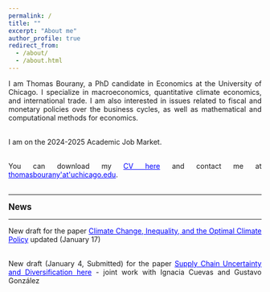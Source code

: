 ```yaml
---
permalink: /
title: ""
excerpt: "About me"
author_profile: true
redirect_from: 
  - /about/
  - /about.html
---
```


<div style="text-align: justify"> 
I am Thomas Bourany, a PhD candidate in Economics at the University of Chicago. I specialize in macroeconomics, quantitative climate economics, and international trade. I am also interested in issues related to fiscal and monetary policies over the business cycles, as well as mathematical and computational methods for economics. <br/>  <br/>

I am on the 2024-2025 Academic Job Market. <br/>  <br/>

You can download my <a href='https://thomasbourany.github.io/files/Bourany_CV_UChicago_2024.pdf' style="color:blue">CV here</a> and contact me at <a href='mailto:thomasbourany-- at--uchicago.edu' style="color:blue">thomasbourany'at'uchicago.edu</a>. <br/>  <br/>

<hr />

<span style="font-size:1.2em;"> <strong>News</strong> </span> <br/>

<hr />

New draft for the paper <a href='https://thomasbourany.github.io/files/Bourany_2024_OptimalClimatePolicy_draft.pdf' style="color:blue">Climate Change, Inequality, and the Optimal Climate Policy</a> updated (January 17) <br/>  <br/>

New draft (January 4, Submitted) for the paper <a href='https://thomasbourany.github.io/files/Bourany_Cuevas_Gonzalez_2024_Supply_chain_disruptions_and_diversification.pdf' style="color:blue">Supply Chain Uncertainty and Diversification here</a> - joint work with Ignacia Cuevas and Gustavo González <br/>  <br/>

